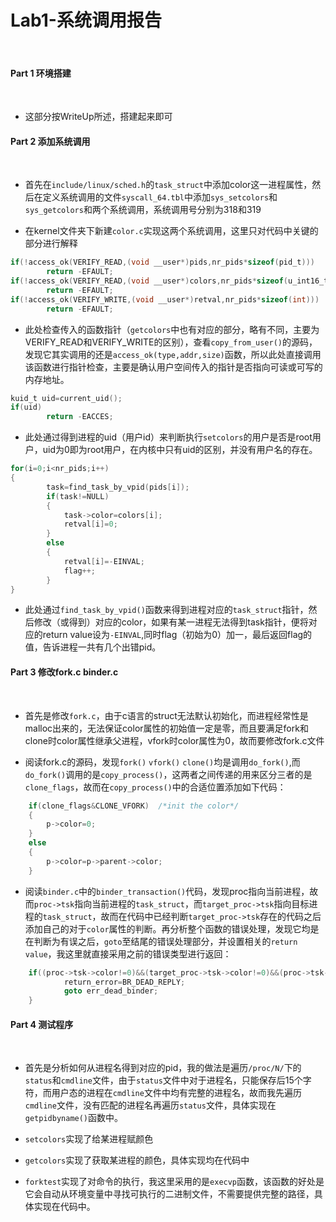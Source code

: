 # Lab1-系统调用报告
<br />

#### Part 1 环境搭建
<br/>

* 这部分按WriteUp所述，搭建起来即可
#### Part 2 添加系统调用
<br/>

* 首先在`include/linux/sched.h`的`task_struct`中添加color这一进程属性，然后在定义系统调用的文件`syscall_64.tbl`中添加`sys_setcolors`和`sys_getcolors`和两个系统调用，系统调用号分别为318和319

* 在kernel文件夹下新建`color.c`实现这两个系统调用，这里只对代码中关键的部分进行解释  

```c
if(!access_ok(VERIFY_READ,(void __user*)pids,nr_pids*sizeof(pid_t)))
		return -EFAULT;
if(!access_ok(VERIFY_READ,(void __user*)colors,nr_pids*sizeof(u_int16_t)))
		return -EFAULT;
if(!access_ok(VERIFY_WRITE,(void __user*)retval,nr_pids*sizeof(int)))
		return -EFAULT;	
``` 
* 此处检查传入的函数指针（`getcolors`中也有对应的部分，略有不同，主要为VERIFY_READ和VERIFY_WRITE的区别），查看`copy_from_user()`的源码，发现它其实调用的还是`access_ok(type,addr,size)`函数，所以此处直接调用该函数进行指针检查，主要是确认用户空间传入的指针是否指向可读或可写的内存地址。
```c
kuid_t uid=current_uid();
if(uid)
		return -EACCES;
```
* 此处通过得到进程的uid（用户id）来判断执行`setcolors`的用户是否是root用户，uid为0即为root用户，在内核中只有uid的区别，并没有用户名的存在。
```c
for(i=0;i<nr_pids;i++)
{
		task=find_task_by_vpid(pids[i]);
		if(task!=NULL)
		{
			task->color=colors[i];
			retval[i]=0;
		}
		else
		{
			retval[i]=-EINVAL;
			flag++;
		}
}
```
* 此处通过`find_task_by_vpid()`函数来得到进程对应的`task_struct`指针，然后修改（或得到）对应的color，如果有某一进程无法得到task指针，便将对应的return value设为`-EINVAL`,同时flag（初始为0）加一，最后返回flag的值，告诉进程一共有几个出错pid。
#### Part 3 修改fork.c binder.c
<br/>

* 首先是修改`fork.c`，由于c语言的struct无法默认初始化，而进程经常性是malloc出来的，无法保证color属性的初始值一定是零，而且要满足fork和clone时color属性继承父进程，vfork时color属性为0，故而要修改fork.c文件

* 阅读fork.c的源码，发现`fork()` `vfork()` `clone()`均是调用`do_fork()`,而`do_fork()`调用的是`copy_process()`，这两者之间传递的用来区分三者的是`clone_flags`，故而在`copy_process()`中的合适位置添加如下代码：
```c
	if(clone_flags&CLONE_VFORK)  /*init the color*/
	{
		p->color=0;
	}
	else
	{
		p->color=p->parent->color;
	}
```
* 阅读`binder.c`中的`binder_transaction()`代码，发现proc指向当前进程，故而`proc->tsk`指向当前进程的`task_struct`，而`target_proc->tsk`指向目标进程的`task_struct`，故而在代码中已经判断`target_proc->tsk`存在的代码之后添加自己的对于`color`属性的判断。再分析整个函数的错误处理，发现它均是在判断为有误之后，`goto`至结尾的错误处理部分，并设置相关的`return value`，我这里就直接采用之前的错误类型进行返回：
```c
	if((proc->tsk->color!=0)&&(target_proc->tsk->color!=0)&&(proc->tsk->color!=target_proc->tsk->color)){
			return_error=BR_DEAD_REPLY;		
			goto err_dead_binder;
	}
```
#### Part 4 测试程序
<br/>

* 首先是分析如何从进程名得到对应的pid，我的做法是遍历`/proc/N/`下的`status`和`cmdline`文件，由于`status`文件中对于进程名，只能保存后15个字符，而用户态的进程在`cmdline`文件中均有完整的进程名，故而我先遍历`cmdline`文件，没有匹配的进程名再遍历`status`文件，具体实现在`getpidbyname()`函数中。

* `setcolors`实现了给某进程赋颜色

* `getcolors`实现了获取某进程的颜色，具体实现均在代码中

* `forktest`实现了对命令的执行，我这里采用的是`execvp`函数，该函数的好处是它会自动从环境变量中寻找可执行的二进制文件，不需要提供完整的路径，具体实现在代码中。
